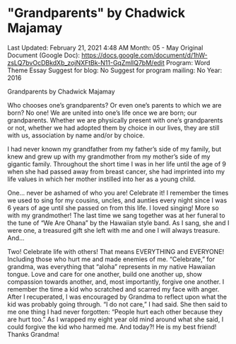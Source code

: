 # "Grandparents" by Chadwick Majamay

Last Updated: February 21, 2021 4:48 AM
Month: 05 - May
Original Document (Google Doc): https://docs.google.com/document/d/1hW-zsLQ7bvOcDBkdXb_zojNXFtBk-N11-GqZmllQ7bM/edit
Program: Word Theme Essay
Suggest for blog: No
Suggest for program mailing: No
Year: 2016

Grandparents by Chadwick Majamay

Who chooses one’s grandparents? Or even one’s parents to which we are born? No one! We are united into one’s life once we are born; our grandparents. Whether we are physically present with one’s grandparents or not, whether we had adopted them by choice in our lives, they are still with us, association by name and/or by choice.

I had never known my grandfather from my father’s side of my family, but knew and grew up with my grandmother from my mother’s side of my gigantic family. Throughout the short time I was in her life until the age of 9 when she had passed away from breast cancer, she had imprinted into my life values in which her mother instilled into her as a young child.

One... never be ashamed of who you are! Celebrate it! I remember the times we used to sing for my cousins, uncles, and aunties every night since I was 6 years of age until she passed on from this life. I loved singing! More so with my grandmother! The last time we sang together was at her funeral to the tune of “We Are Ohana” by the Hawaiian style band. As I sang, she and I were one, a treasured gift she left with me and one I will always treasure. And...

Two! Celebrate life with others! That means EVERYTHING and EVERYONE! Including those who hurt me and made enemies of me. “Celebrate,” for grandma, was everything that “aloha” represents in my native Hawaiian tongue. Love and care for one another, build one another up, show compassion towards another, and, most importantly, forgive one another. I remember the time a kid who scratched and scarred my face with anger. After I recuperated, I was encouraged by Grandma to reflect upon what the kid was probably going through. “I do not care,” I had said. She then said to me one thing I had never forgotten: “People hurt each other because they are hurt too.” As I wrapped my eight year old mind around what she said, I could forgive the kid who harmed me. And today?! He is my best friend! Thanks Grandma!